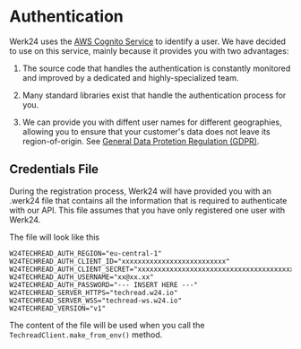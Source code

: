 # Authentication

Werk24 uses the [AWS Cognito Service](https://aws.amazon.com/cognito/) to identify a user.
We have decided to use on this service, mainly because it provides you with two advantages:

1. The source code that handles the authentication is constantly monitored and improved by a dedicated and highly-specialized team.

2. Many standard libraries exist that handle the authentication process for you.

3. We can provide you with diffent user names for different geographies, allowing you to ensure that your customer's data does not leave its region-of-origin. See [General Data Protetion Regulation (GDPR)](https://en.wikipedia.org/wiki/General_Data_Protection_Regulation).

## Credentials File

During the registration process, Werk24 will have provided you with an .werk24 file that contains all the information that is required to authenticate with our API. This file assumes that you have only registered one user with Werk24.

The file will look like this

    W24TECHREAD_AUTH_REGION="eu-central-1"
    W24TECHREAD_AUTH_CLIENT_ID="xxxxxxxxxxxxxxxxxxxxxxxxxx"
    W24TECHREAD_AUTH_CLIENT_SECRET="xxxxxxxxxxxxxxxxxxxxxxxxxxxxxxxxxxxxxxxxxxxxxxxxxxxx"
    W24TECHREAD_AUTH_USERNAME="xx@xx.xx"
    W24TECHREAD_AUTH_PASSWORD="--- INSERT HERE ---"
    W24TECHREAD_SERVER_HTTPS="techread.w24.io"
    W24TECHREAD_SERVER_WSS="techread-ws.w24.io"
    W24TECHREAD_VERSION="v1"

The content of the file will be used when you call the `TechreadClient.make_from_env()` method.
